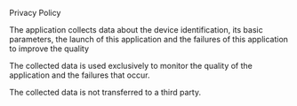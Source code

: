 Privacy Policy

The application collects data about the device identification, its basic parameters, the launch of this application and the failures of this application to improve the quality

The collected data is used exclusively to monitor the quality of the application and the failures that occur.

The collected data is not transferred to a third party.
